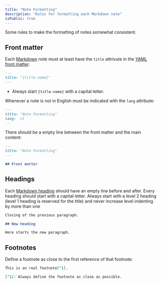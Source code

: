 ```yaml
---
title: "Note Formatting"
description: "Rules for formatting each Markdown note"
isPublic: true
---
```


Some rules to make the formatting of notes somewhat consistent.

## Front matter

Each [Markdown](markdown) note must at least have the `title` attrivute in the
[YAML front matter](yaml-front-matter):

```md
---
title: "{title-name}"
---
```

* Always start `{title-name}` with a capital letter.

Whenever a note is not in English must be indicated with the `lang` attribute:

```md
---
title: "Note Formatting"
lang:  nl
---
```

There should be a empty line between the front matter and the main content:

```md
---
title: "Note Formatting"
---

## Front matter
```

## Headings

Each [Markdown heading](markdown#headings) should have an empty line before and
after. Every heading should start with a capital letter. Always start with a
level 2 heading (level 1 heading is reserved for the title) and never increase
level indenting by more than one

```md
Closing of the previous paragraph.

## New heading

Here starts the new paragraph.
```

## Footnotes

Define a footnote as close to the first reference of that footnote:

```md
This is an real footnote[^1].

[^1]: Always define the footnote as close as possible.
```
